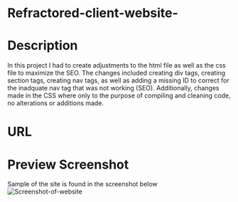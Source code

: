 # Refractored-client-website-

# Description 
In this project I had to create adjustments to the html file as well as the css file to maximize the SEO. The changes included creating div tags, creating section tags, creating nav tags, as well as adding a missing ID to correct for the inadquate nav tag that was not working (SEO). Additionally, changes made in the CSS where only to the purpose of compiling and cleaning code, no alterations or additions made. 

# URL


# Preview Screenshot 
Sample of the site is found in the screenshot below 
![Screenshot-of-website](./Assets/Refractored-client-%20website%20screenshot.png "Website-Screenshot")